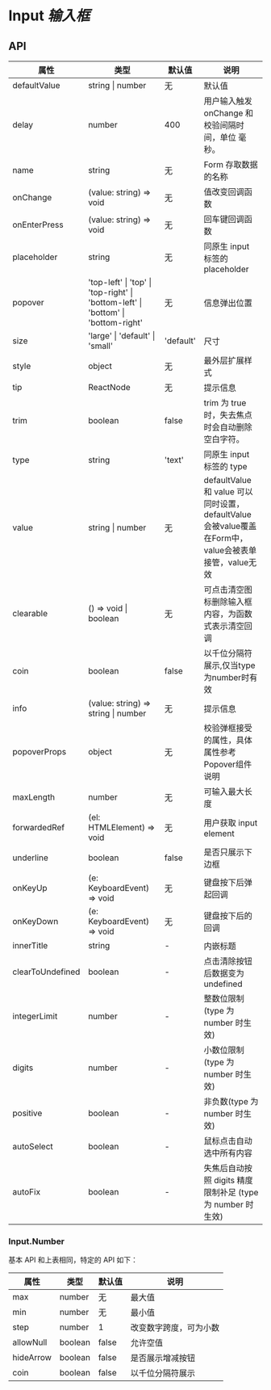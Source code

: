 # Input *输入框*

<example />

## API

| 属性 | 类型 | 默认值 | 说明 |
| --- | --- | --- | --- |
| defaultValue | string \| number | 无 | 默认值 |
| delay | number | 400 | 用户输入触发 onChange 和校验间隔时间，单位 毫秒。|
| name | string | 无 | Form 存取数据的名称 |
| onChange | (value: string) => void | 无 | 值改变回调函数 |
| onEnterPress | (value: string) => void | 无| 回车键回调函数 |
| placeholder | string | 无 | 同原生 input 标签的 placeholder |
| popover | 'top-left' \| 'top' \| 'top-right' \| 'bottom-left' \| 'bottom' \| 'bottom-right' | 无| 信息弹出位置 |
| size | 'large' \| 'default' \| 'small' | 'default' | 尺寸 |
| style | object | 无 | 最外层扩展样式 |
| tip | ReactNode | 无 | 提示信息 |
| trim | boolean | false | trim 为 true 时，失去焦点时会自动删除空白字符。 |
| type | string | 'text' | 同原生 input 标签的 type |
| value | string \| number | 无 | defaultValue 和 value 可以同时设置，defaultValue 会被value覆盖<br />在Form中，value会被表单接管，value无效 |
| clearable | () => void \| boolean | 无 | 可点击清空图标删除输入框内容，为函数式表示清空回调 |
| coin | boolean | false | 以千位分隔符展示,仅当type为number时有效 |
| info | (value: string) => string \| number | 无 | 提示信息 |
| popoverProps | object | 无 | 校验弹框接受的属性，具体属性参考Popover组件说明 |
| maxLength | number | 无 | 可输入最大长度 |
| forwardedRef | (el: HTMLElement) => void | 无 | 用户获取 input element |
| underline | boolean | false | 是否只展示下边框 |
| onKeyUp | (e: KeyboardEvent) => void | 无 | 键盘按下后弹起回调 |
| onKeyDown | (e: KeyboardEvent) => void | 无 | 键盘按下后的回调 |
| innerTitle | string | - | 内嵌标题 |
| clearToUndefined | boolean | - | 点击清除按钮后数据变为 undefined |
| integerLimit | number | - | 整数位限制(type 为 number 时生效)  |
| digits | number | - | 小数位限制(type 为 number 时生效) |
| positive | boolean | - | 非负数(type 为 number 时生效) |
| autoSelect | boolean | - | 鼠标点击自动选中所有内容 |
| autoFix | boolean | - | 失焦后自动按照 digits 精度限制补足 (type 为 number 时生效) |

### Input.Number

基本 API 和上表相同，特定的 API 如下：

| 属性 | 类型 | 默认值 | 说明 |
| --- | --- | --- | --- |
| max | number | 无 | 最大值 |
| min | number | 无 | 最小值 |
| step | number | 1 | 改变数字跨度，可为小数 |
| allowNull | boolean | false | 允许空值 |
| hideArrow | boolean | false | 是否展示增减按钮 |
| coin | boolean | false | 以千位分隔符展示 |

